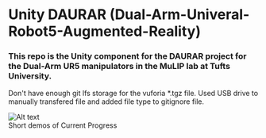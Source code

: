 # Unity DAURAR (Dual-Arm-Univeral-Robot5-Augmented-Reality)

### This repo is the Unity component for the DAURAR project for the Dual-Arm UR5 manipulators in the MuLIP lab at Tufts University.

Don't have enough git lfs storage for the vuforia *.tgz file.
Used USB drive to manually transfered file and added file type to gitignore file.

![Alt text](demos/future_plan.gif)
<br/> Short demos of Current Progress
